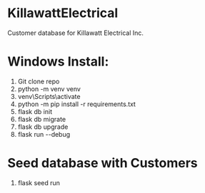 # KillawattElectrical
Customer database for Killawatt Electrical Inc.


# Windows Install:

1. Git clone repo
2. python -m venv venv
3. venv\Scripts\activate
4. python -m pip install -r requirements.txt
5. flask db init
6. flask db migrate
7. flask db upgrade
8. flask run --debug


# Seed database with Customers

1. flask seed run